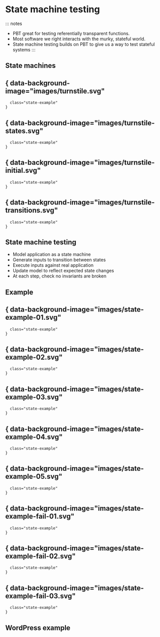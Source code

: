 # State machine testing

::: notes
- PBT great for testing referentially transparent functions.
- Most software we right interacts with the murky, stateful world.
- State machine testing builds on PBT to give us a way to test stateful systems
:::

## State machines

## { data-background-image="images/turnstile.svg"
      class="state-example"
    }

## { data-background-image="images/turnstile-states.svg"
      class="state-example"
    }

## { data-background-image="images/turnstile-initial.svg"
      class="state-example"
    }

## { data-background-image="images/turnstile-transitions.svg"
      class="state-example"
    }

## State machine testing

- Model application as a state machine
- Generate inputs to transition between states
- Execute inputs against real application
- Update model to reflect expected state changes
- At each step, check no invariants are broken

## Example

## { data-background-image="images/state-example-01.svg"
      class="state-example"
    }

## { data-background-image="images/state-example-02.svg"
      class="state-example"
    }

## { data-background-image="images/state-example-03.svg"
      class="state-example"
    }

## { data-background-image="images/state-example-04.svg"
      class="state-example"
    }

## { data-background-image="images/state-example-05.svg"
      class="state-example"
    }

## { data-background-image="images/state-example-fail-01.svg"
      class="state-example"
    }

## { data-background-image="images/state-example-fail-02.svg"
      class="state-example"
    }

## { data-background-image="images/state-example-fail-03.svg"
      class="state-example"
    }

## WordPress example

##




